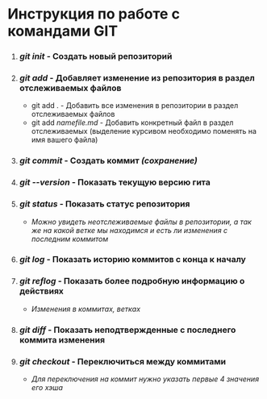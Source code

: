 # Инструкция по работе с командами GIT

1. ###  _**git init**_ - Создать новый репозиторий

2. ### _**git add**_ - Добавляет изменение из репозитория в раздел отслеживаемых файлов
    * git add . - Добавить все изменения в репозитории в раздел отслеживаемых файлов
    * git add *namefile.md* - Добавить конкретный файл в раздел отслеживаемых (выделение курсивом необходимо поменять на имя вашего файла)
 
3. ### _**git commit**_ - Создать коммит *(сохранение)*

4. ### _**git --version**_ - Показать текущую версию гита

5. ### _**git status**_ - Показать статус репозитория
    * *Можно увидеть неотслеживаемые файлы в репозитории, а так же на какой ветке мы находимся и есть ли изменения с последним коммитом*

6. ### _**git log**_ - Показать историю коммитов с конца к началу

7. ### _**git reflog**_ - Показать более подробную информацию о действиях 
    * *Изменения в коммитах, ветках*

8. ### _**git diff**_ - Показать неподтвержденные с последнего коммита изменения

9. ### _**git checkout**_ - Переключиться между коммитами
    * *Для переключения на коммит нужно указать первые 4 значения его хэша*

